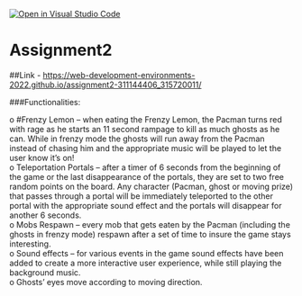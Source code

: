 [![Open in Visual Studio Code](https://classroom.github.com/assets/open-in-vscode-c66648af7eb3fe8bc4f294546bfd86ef473780cde1dea487d3c4ff354943c9ae.svg)](https://classroom.github.com/online_ide?assignment_repo_id=7803187&assignment_repo_type=AssignmentRepo)
# Assignment2
 
##Link - https://web-development-environments-2022.github.io/assignment2-311144406_315720011/


###Functionalities:

o	#Frenzy Lemon – when eating the Frenzy Lemon, the Pacman turns red with rage as he starts an 11 second rampage to kill as much ghosts as he can. While in frenzy mode the ghosts will run away from the Pacman instead of chasing him and the appropriate music will be played to let the user know it’s on!  
o	Teleportation Portals – after a timer of 6 seconds from the beginning of the game or the last disappearance of the portals, they are set to two free random points on the board. Any character (Pacman, ghost or moving prize) that passes through a portal will be immediately teleported to the other portal with the appropriate sound effect and the portals will disappear for another 6 seconds.  
o	Mobs Respawn – every mob that gets eaten by the Pacman (including the ghosts in frenzy mode) respawn after a set of time to insure the game stays interesting.  
o	Sound effects – for various events in the game sound effects have been added to create a more interactive user experience, while still playing the background music.  
o	Ghosts’ eyes move according to moving direction.  







